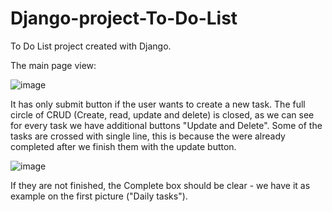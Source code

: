# Django-project-To-Do-List
To Do List project created with Django. 

The main page view:

![image](https://github.com/AlexanderBedrosyan/Django-project-To-Do-List/assets/126572116/fc7b6a24-856a-42de-988e-ee5d3cff55d3)

It has only submit button if the user wants to create a new task. The full circle of CRUD (Create, read, update and delete) is closed, as we can see for every task we have additional buttons "Update and Delete". Some of the tasks are crossed with single line, this is because the were already completed after we finish them with the update button.

![image](https://github.com/AlexanderBedrosyan/Django-project-To-Do-List/assets/126572116/e690c0e6-a497-4a17-aecb-b732f660a681)

If they are not finished, the Complete box should be clear - we have it as example on the first picture ("Daily tasks").
